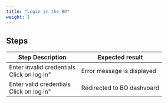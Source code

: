 ```yaml
---
title: "Login in the BO"
weight: 1
---
```

## Steps
| Step Description | Expected result |
| ----- | ----- |
| Enter invalid credentials<br>Click on log in" | Error message is displayed |
| Enter valid credentials<br>Click on log in" | Redirected to BO dashvoard |
